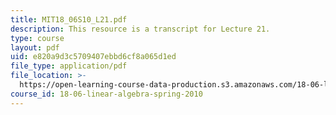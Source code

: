 ```yaml
---
title: MIT18_06S10_L21.pdf
description: This resource is a transcript for Lecture 21.
type: course
layout: pdf
uid: e820a9d3c5709407ebbd6cf8a065d1ed
file_type: application/pdf
file_location: >-
  https://open-learning-course-data-production.s3.amazonaws.com/18-06-linear-algebra-spring-2010/e820a9d3c5709407ebbd6cf8a065d1ed_MIT18_06S10_L21.pdf
course_id: 18-06-linear-algebra-spring-2010
---
```

